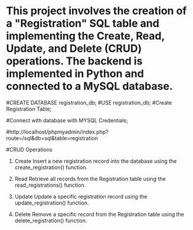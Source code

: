 # This project involves the creation of a "Registration" SQL table and implementing the Create, Read, Update, and Delete (CRUD) operations. The backend is implemented in Python and connected to a MySQL database.

#CREATE DATABASE registration_db;
#USE registration_db;
#Create Registration Table;

#Connect with database with MYSQL Credentials;

#http://localhost/phpmyadmin/index.php?route=/sql&db=sql&table=registration

#CRUD Operations

1. Create
Insert a new registration record into the database using the create_registration() function.

2. Read
Retrieve all records from the Registration table using the read_registrations() function.

3. Update
Update a specific registration record using the update_registration() function.

4. Delete
Remove a specific record from the Registration table using the delete_registration() function.

